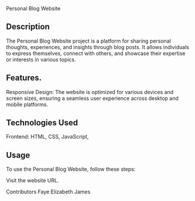 Personal Blog Website

## Description
The Personal Blog Website project is a platform for sharing personal thoughts, experiences, and insights through blog posts. It allows individuals to express themselves, connect with others, and showcase their expertise or interests in various topics.

## Features.
Responsive Design: The website is optimized for various devices and screen sizes, ensuring a seamless user experience across desktop and mobile platforms.

## Technologies Used
Frontend: HTML, CSS, JavaScript,


## Usage
To use the Personal Blog Website, follow these steps:

Visit the website URL.


Contributors
Faye Elizabeth James

